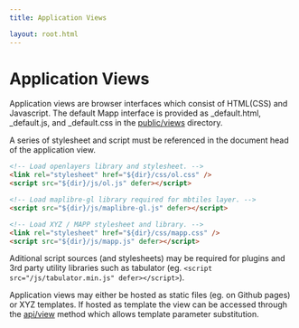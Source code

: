 ```yaml
---
title: Application Views

layout: root.html
---
```


# Application Views

Application views are browser interfaces which consist of HTML(CSS) and Javascript. The default Mapp interface is provided as _default.html, _default.js, and _default.css in the [public/views](https://github.com/GEOLYTIX/xyz/tree/master/public/views) directory.

A series of stylesheet and script must be referenced in the document head of the application view.

```html
<!-- Load openlayers library and stylesheet. -->
<link rel="stylesheet" href="${dir}/css/ol.css" />
<script src="${dir}/js/ol.js" defer></script>

<!-- Load maplibre-gl library required for mbtiles layer. -->
<script src="${dir}/js/maplibre-gl.js" defer></script>

<!-- Load XYZ / MAPP stylesheet and library. -->
<link rel="stylesheet" href="${dir}/css/mapp.css" />
<script src="${dir}/js/mapp.js" defer></script>
```

Aditional script sources (and stylesheets) may be required for plugins and 3rd party utility libraries such as tabulator (eg. `<script src="/js/tabulator.min.js" defer></script>`).

Application views may either be hosted as static files (eg. on Github pages) or XYZ templates. If hosted as template the view can be accessed through the [api/view](/xyz/docs/develop/api/view/) method which allows template parameter substitution.